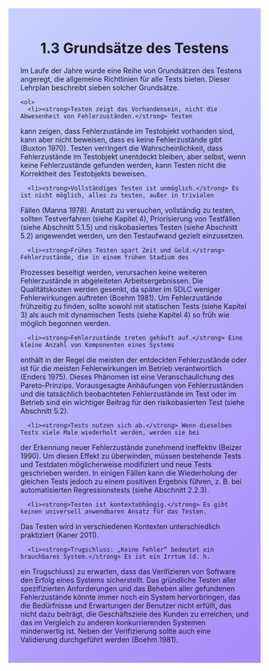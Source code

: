 <div class="rounded-lg border shadow-sm" style="background: linear-gradient(135deg,#C7D2FE 0%,#A78BFA 100%); padding: 24px; border-color: #6366F1">
  <header style="margin-bottom:12px">
    <h1 class="text-2xl font-bold text-gray-900">1.3 Grundsätze des Testens</h1>
  </header>
  <article class="prose max-w-none">
    <p>Im Laufe der Jahre wurde eine Reihe von Grundsätzen des Testens angeregt, die allgemeine
Richtlinien für alle Tests bieten. Dieser Lehrplan beschreibt sieben solcher Grundsätze.</p>

    <ol>
      <li><strong>Testen zeigt das Vorhandensein, nicht die Abwesenheit von Fehlerzuständen.</strong> Testen
kann zeigen, dass Fehlerzustände im Testobjekt vorhanden sind, kann aber nicht beweisen,
dass es keine Fehlerzustände gibt (Buxton 1970). Testen verringert die Wahrscheinlichkeit,
dass Fehlerzustände im Testobjekt unentdeckt bleiben, aber selbst, wenn keine
Fehlerzustände gefunden werden, kann Testen nicht die Korrektheit des Testobjekts
beweisen.</li>

      <li><strong>Vollständiges Testen ist unmöglich.</strong> Es ist nicht möglich, alles zu testen, außer in trivialen
Fällen (Manna 1978). Anstatt zu versuchen, vollständig zu testen, sollten Testverfahren (siehe Kapitel 4), Priorisierung von Testfällen (siehe Abschnitt 5.1.5) und risikobasiertes Testen
(siehe Abschnitt 5.2) angewendet werden, um den Testaufwand gezielt einzusetzen.</li>

      <li><strong>Frühes Testen spart Zeit und Geld.</strong> Fehlerzustände, die in einem frühen Stadium des
Prozesses beseitigt werden, verursachen keine weiteren Fehlerzustände in abgeleiteten
Arbeitsergebnissen. Die Qualitätskosten werden gesenkt, da später im SDLC weniger
Fehlerwirkungen auftreten (Boehm 1981). Um Fehlerzustände frühzeitig zu finden, sollte
sowohl mit statischen Tests (siehe Kapitel 3) als auch mit dynamischen Tests (siehe
Kapitel 4) so früh wie möglich begonnen werden.</li>

      <li><strong>Fehlerzustände treten gehäuft auf.</strong> Eine kleine Anzahl von Komponenten eines Systems
enthält in der Regel die meisten der entdeckten Fehlerzustände oder ist für die meisten
Fehlerwirkungen im Betrieb verantwortlich (Enders 1975). Dieses Phänomen ist eine
Veranschaulichung des Pareto-Prinzips. Vorausgesagte Anhäufungen von Fehlerzuständen
und die tatsächlich beobachteten Fehlerzustände im Test oder im Betrieb sind ein wichtiger
Beitrag für den risikobasierten Test (siehe Abschnitt 5.2).</li>

      <li><strong>Tests nutzen sich ab.</strong> Wenn dieselben Tests viele Male wiederholt werden, werden sie bei
der Erkennung neuer Fehlerzustände zunehmend ineffektiv (Beizer 1990). Um diesen Effekt
zu überwinden, müssen bestehende Tests und Testdaten möglicherweise modifiziert und neue
Tests geschrieben werden. In einigen Fällen kann die Wiederholung der gleichen Tests jedoch
zu einem positiven Ergebnis führen, z. B. bei automatisierten Regressionstests (siehe
Abschnitt 2.2.3).</li>

      <li><strong>Testen ist kontextabhängig.</strong> Es gibt keinen universell anwendbaren Ansatz für das Testen.
Das Testen wird in verschiedenen Kontexten unterschiedlich praktiziert (Kaner 2011).</li>

      <li><strong>Trugschluss: „Keine Fehler“ bedeutet ein brauchbares System.</strong> Es ist ein Irrtum (d. h.
ein Trugschluss) zu erwarten, dass das Verifizieren von Software den Erfolg eines Systems
sicherstellt. Das gründliche Testen aller spezifizierten Anforderungen und das Beheben aller
gefundenen Fehlerzustände könnte immer noch ein System hervorbringen, das die
Bedürfnisse und Erwartungen der Benutzer nicht erfüllt, das nicht dazu beiträgt, die
Geschäftsziele des Kunden zu erreichen, und das im Vergleich zu anderen konkurrierenden
Systemen minderwertig ist. Neben der Verifizierung sollte auch eine Validierung durchgeführt
werden (Boehm 1981).</li>
    </ol>
  </article>
</div>
